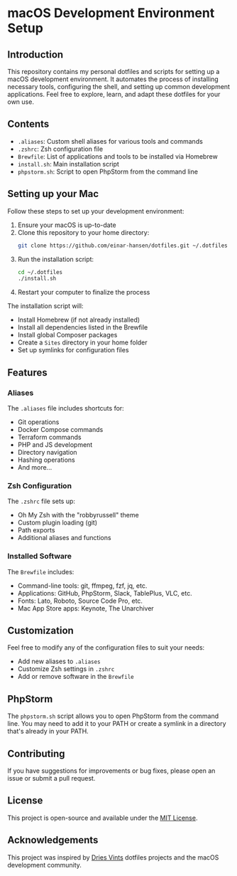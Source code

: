 # macOS Development Environment Setup

## Introduction

This repository contains my personal dotfiles and scripts for setting up a macOS development environment. It automates the process of installing necessary tools, configuring the shell, and setting up common development applications. Feel free to explore, learn, and adapt these dotfiles for your own use.

## Contents

- `.aliases`: Custom shell aliases for various tools and commands
- `.zshrc`: Zsh configuration file
- `Brewfile`: List of applications and tools to be installed via Homebrew
- `install.sh`: Main installation script
- `phpstorm.sh`: Script to open PhpStorm from the command line

## Setting up your Mac

Follow these steps to set up your development environment:

1. Ensure your macOS is up-to-date
2. Clone this repository to your home directory:
   ```zsh
   git clone https://github.com/einar-hansen/dotfiles.git ~/.dotfiles
   ```
3. Run the installation script:
   ```zsh
   cd ~/.dotfiles
   ./install.sh
   ```
4. Restart your computer to finalize the process

The installation script will:
- Install Homebrew (if not already installed)
- Install all dependencies listed in the Brewfile
- Install global Composer packages
- Create a `Sites` directory in your home folder
- Set up symlinks for configuration files

## Features

### Aliases

The `.aliases` file includes shortcuts for:
- Git operations
- Docker Compose commands
- Terraform commands
- PHP and JS development
- Directory navigation
- Hashing operations
- And more...

### Zsh Configuration

The `.zshrc` file sets up:
- Oh My Zsh with the "robbyrussell" theme
- Custom plugin loading (git)
- Path exports
- Additional aliases and functions

### Installed Software

The `Brewfile` includes:
- Command-line tools: git, ffmpeg, fzf, jq, etc.
- Applications: GitHub, PhpStorm, Slack, TablePlus, VLC, etc.
- Fonts: Lato, Roboto, Source Code Pro, etc.
- Mac App Store apps: Keynote, The Unarchiver

## Customization

Feel free to modify any of the configuration files to suit your needs:

- Add new aliases to `.aliases`
- Customize Zsh settings in `.zshrc`
- Add or remove software in the `Brewfile`

## PhpStorm

The `phpstorm.sh` script allows you to open PhpStorm from the command line. You may need to add it to your PATH or create a symlink in a directory that's already in your PATH.

## Contributing

If you have suggestions for improvements or bug fixes, please open an issue or submit a pull request.

## License

This project is open-source and available under the [MIT License](LICENSE).

## Acknowledgements

This project was inspired by [Dries Vints](https://github.com/driesvints/dotfiles) dotfiles projects and the macOS development community.